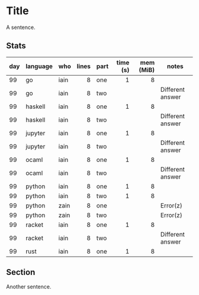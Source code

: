 # Title

A sentence.

## Stats

| day | language | who | lines | part | time (s) | mem (MiB) | notes |
| --- | --- | --- | ---: | --- | ---: | ---: | --- |
| 99 | go | iain | 8 | one | 1 | 8 |  |
| 99 | go | iain | 8 | two |  |  | Different answer |
| 99 | haskell | iain | 8 | one | 1 | 8 |  |
| 99 | haskell | iain | 8 | two |  |  | Different answer |
| 99 | jupyter | iain | 8 | one | 1 | 8 |  |
| 99 | jupyter | iain | 8 | two |  |  | Different answer |
| 99 | ocaml | iain | 8 | one | 1 | 8 |  |
| 99 | ocaml | iain | 8 | two |  |  | Different answer |
| 99 | python | iain | 8 | one | 1 | 8 |  |
| 99 | python | iain | 8 | two | 1 | 8 |  |
| 99 | python | zain | 8 | one |  |  | Error(z) |
| 99 | python | zain | 8 | two |  |  | Error(z) |
| 99 | racket | iain | 8 | one | 1 | 8 |  |
| 99 | racket | iain | 8 | two |  |  | Different answer |
| 99 | rust | iain | 8 | one | 1 | 8 |  |


## Section

Another sentence.
